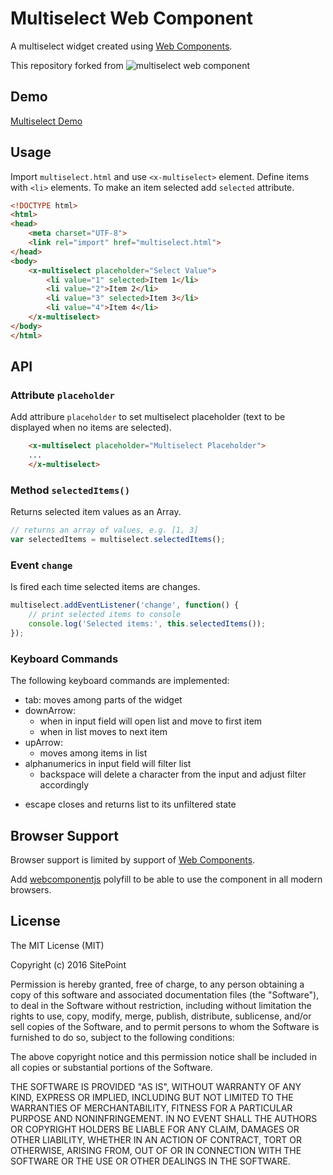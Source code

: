 # Multiselect Web Component

A multiselect widget created using [Web Components](https://www.w3.org/TR/components-intro/).

This repository forked from
![multiselect web component](https://github.com/sitepoint-editors/multiselect-web-component)


## Demo

[Multiselect Demo](demo/index.html)


## Usage

Import `multiselect.html` and use `<x-multiselect>` element. Define items with `<li>` elements. To make an item selected add `selected` attribute.

```html
<!DOCTYPE html>
<html>
<head>
    <meta charset="UTF-8">
    <link rel="import" href="multiselect.html">
</head>
<body>
    <x-multiselect placeholder="Select Value">
        <li value="1" selected>Item 1</li>
        <li value="2">Item 2</li>
        <li value="3" selected>Item 3</li>
        <li value="4">Item 4</li>
    </x-multiselect>
</body>
</html>
```


## API

### Attribute `placeholder`

Add attribure `placeholder` to set multiselect placeholder (text to be displayed when no items are selected).

```html
    <x-multiselect placeholder="Multiselect Placeholder">
    ...
    </x-multiselect>
```

### Method `selectedItems()`

Returns selected item values as an Array.

```js
// returns an array of values, e.g. [1, 3]
var selectedItems = multiselect.selectedItems();
```

### Event `change`

Is fired each time selected items are changes.

```js
multiselect.addEventListener('change', function() {
    // print selected items to console
    console.log('Selected items:', this.selectedItems());
});
```

### Keyboard Commands

The following keyboard commands are implemented:

- tab: moves among parts of the widget
- downArrow:
	+ when in input field will open list and move to first item
	+ when in list moves to next item
- upArrow:
	+ moves among items in list
- alphanumerics in input field will filter list
	+ backspace will delete a character from the input and adjust filter accordingly
+ escape closes and returns list to its unfiltered state


## Browser Support

Browser support is limited by support of [Web Components](http://caniuse.com/#search=components).

Add [webcomponentjs](https://github.com/webcomponents/webcomponentsjs) polyfill to be able to use the component in all modern browsers.

## License

The MIT License (MIT)

Copyright (c) 2016 SitePoint

Permission is hereby granted, free of charge, to any person obtaining a copy of this software and associated documentation files (the "Software"), to deal in the Software without restriction, including without limitation the rights to use, copy, modify, merge, publish, distribute, sublicense, and/or sell copies of the Software, and to permit persons to whom the Software is furnished to do so, subject to the following conditions:

The above copyright notice and this permission notice shall be included in all copies or substantial portions of the Software.

THE SOFTWARE IS PROVIDED "AS IS", WITHOUT WARRANTY OF ANY KIND, EXPRESS OR IMPLIED, INCLUDING BUT NOT LIMITED TO THE WARRANTIES OF MERCHANTABILITY, FITNESS FOR A PARTICULAR PURPOSE AND NONINFRINGEMENT. IN NO EVENT SHALL THE AUTHORS OR COPYRIGHT HOLDERS BE LIABLE FOR ANY CLAIM, DAMAGES OR OTHER LIABILITY, WHETHER IN AN ACTION OF CONTRACT, TORT OR OTHERWISE, ARISING FROM, OUT OF OR IN CONNECTION WITH THE SOFTWARE OR THE USE OR OTHER DEALINGS IN THE SOFTWARE.
